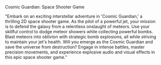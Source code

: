  Cosmic Guardian: Space Shooter Game
 
 "Embark on an exciting interstellar adventure in 'Cosmic Guardian,' a thrilling 2D space shooter game. As the pilot of a powerful jet, your mission is to defend the galaxy from a relentless onslaught of meteors. Use your skillful control to dodge meteor showers while collecting powerful bombs. Blast meteors into oblivion with strategic bomb explosions, all while striving to maintain your jet's health. Will you emerge as the Cosmic Guardian and save the universe from destruction? Engage in intense battles, master precision movements, and experience explosive audio and visual effects in this epic space shooter game."